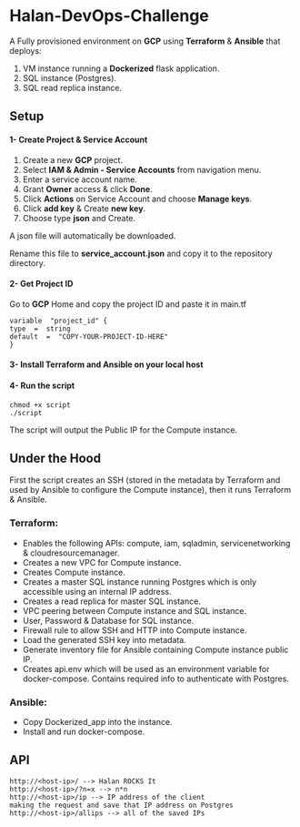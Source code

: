 
# Halan-DevOps-Challenge
A Fully provisioned environment on **GCP** using **Terraform** & **Ansible** that deploys:
1. VM instance running a **Dockerized** flask application.
2. SQL instance (Postgres).
3. SQL read replica instance.

## Setup
#### 1- Create Project & Service Account
1. Create a new **GCP** project.
2. Select **IAM & Admin - Service Accounts** from navigation menu.
3. Enter a service account name.
4. Grant **Owner** access & click **Done**.
5. Click **Actions** on Service Account and choose **Manage keys**.
6. Click **add key** & Create **new key**.
7. Choose type **json** and Create.

A json file will automatically be downloaded.  

Rename this file to **service_account.json** and copy it to the repository directory.
#### 2- Get Project ID

Go to **GCP** Home and copy the project ID and paste it in main.tf
```
variable  "project_id" {
type  =  string
default  =  "COPY-YOUR-PROJECT-ID-HERE"
}
```
#### 3- Install Terraform and Ansible on your local host
#### 4- Run the script
```
chmod +x script
./script
```
The script will output the Public IP for the Compute instance.



## Under the Hood
First the script creates an SSH (stored in the metadata by Terraform and used by Ansible to configure the Compute instance), then it runs Terraform & Ansible.

### Terraform:
- Enables the following APIs:
compute, iam, sqladmin, servicenetworking & cloudresourcemanager.
- Creates a new VPC for Compute instance.
- Creates Compute instance.
- Creates a master SQL instance running Postgres which is only accessible using an internal IP address.
- Creates a read replica for master SQL instance.
 - VPC peering between Compute instance and SQL instance.
- User, Password & Database for SQL instance.
- Firewall rule to allow SSH and HTTP into Compute instance.
- Load the generated SSH key into metadata.
- Generate inventory file for Ansible containing Compute instance public IP.
- Creates api.env which will be used as an environment variable for docker-compose. Contains required info to authenticate with Postgres.
### Ansible:
- Copy Dockerized_app into the instance.
- Install and run docker-compose.


## API
```
http://<host-ip>/ --> Halan ROCKS It
http://<host-ip>/?n=x --> n*n 
http://<host-ip>/ip --> IP address of the client
making the request and save that IP address on Postgres
http://<host-ip>/allips --> all of the saved IPs
```
